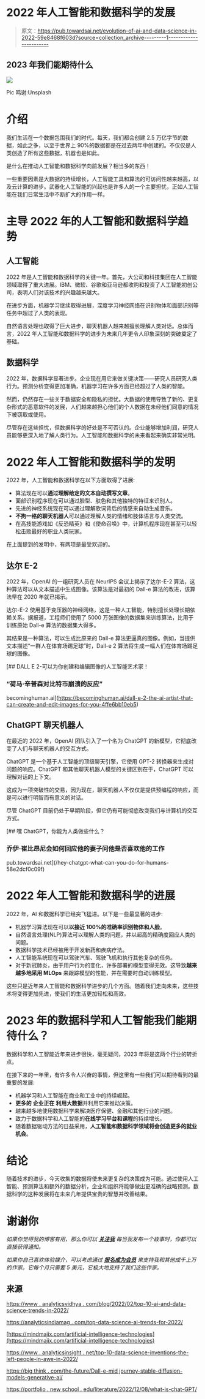 # 2022 年人工智能和数据科学的发展

> 原文：<https://pub.towardsai.net/evolution-of-ai-and-data-science-in-2022-59e8468f603d?source=collection_archive---------1----------------------->

## 2023 年我们能期待什么

![](img/5f8846129024a27a53ede3da332bb208.png)

Pic 鸣谢:Unsplash

# 介绍

我们生活在一个数据包围我们的时代。每天，我们都会创建 2.5 万亿字节的数据，如此之多，以至于世界上 90%的数据都是在过去两年中创建的。不仅仅是人类创造了所有这些数据，机器也是如此。

是什么在推动人工智能和数据科学向前发展？相当多的东西！

一些重要因素是大数据的持续增长，人工智能工具和算法的可访问性越来越高，以及云计算的进步。武器化人工智能的兴起也是许多人的一个主要担忧，正如人工智能在我们日常生活中不断扩大的作用一样。

# 主导 2022 年的人工智能和数据科学趋势

## **人工智能**

2022 年是人工智能和数据科学的关键一年。首先，大公司和科技集团在人工智能领域取得了重大进展。IBM、微软、谷歌和亚马逊都收购和投资了人工智能初创公司，表明人们对该技术的兴趣越来越大。

在进步方面，机器学习继续取得进展，深度学习神经网络在识别物体和面部识别等任务中超过了人类的表现。

自然语言处理也取得了巨大进步，聊天机器人越来越擅长理解人类对话。总体而言，2022 年人工智能和数据科学的进步为未来几年更令人印象深刻的突破奠定了基础。

## **数据科学**

2022 年，数据科学显著进步。企业现在用它来做关键决策——研究人员研究人类行为。预测分析变得更加准确，机器学习在许多方面已经超过了人类的智能。

然而，仍然存在一些关于数据安全和隐私的担忧。大数据的使用导致了新的、更复杂形式的恶意软件的发展，人们越来越担心他们的个人数据在未经他们同意的情况下被窃取或使用。

尽管存在这些担忧，但数据科学的好处是不可否认的。企业能够增加利润，研究人员能够更深入地了解人类行为。人工智能和数据科学的未来看起来确实非常光明。

# 2022 年人工智能和数据科学的发明

2022 年，人工智能和数据科学在以下方面取得了进展:

*   算法现在可以**通过理解给定的文本自动撰写文章**。
*   面部识别程序现在可以通过脸型、肤色和其他独特的特征来识别人。
*   先进的神经系统现在可以通过理解歌词背后的情感来自动生成音乐。
*   **不拘一格的聊天机器人**可以通过理解人类的情绪和肢体语言与人类交流。
*   在高技能游戏如《反恐精英》和《使命召唤》中，计算机程序现在甚至可以轻松击败最好的职业人类玩家。

在上面提到的发明中，有两项是最受欢迎的。

## 达尔 E-2

2022 年，OpenAI 的一组研究人员在 NeurIPS 会议上揭示了达尔-E-2 算法，这种算法可以从文本描述中生成图像。该算法是对最初的 Dall-e 算法的改进，该算法早在 2020 年就已揭示。

达尔-E-2 使用基于变压器的神经网络，这是一种人工智能，特别擅长处理长期依赖关系。据报道，工程师们使用了 5000 万张图像的数据集来训练算法，比用于训练原始 Dall-e 算法的数据集大得多。

其结果是一种算法，可以生成比原来的 Dall-e 算法更逼真的图像。例如，当提供文本描述“一群人在体育场踢足球”时，Dall-e 2 算法将生成一幅人们在体育场踢足球的图像。

[](https://becominghuman.ai/dall-e-2-the-ai-artist-that-can-create-and-edit-images-for-you-4ffe6bb10eb5) [## DALL E 2-可以为你创建和编辑图像的人工智能艺术家！

### “荷马·辛普森对比特币崩溃的反应”

becominghuman.ai](https://becominghuman.ai/dall-e-2-the-ai-artist-that-can-create-and-edit-images-for-you-4ffe6bb10eb5) 

## ChatGPT 聊天机器人

在最近的 2022 年，OpenAI 团队引入了一个名为 ChatGPT 的新模型，它彻底改变了人们与聊天机器人的交互方式。

ChatGPT 是一个基于人工智能的顶级聊天引擎，它使用 GPT-2 转换器来生成对问题的响应。ChatGPT 和其他聊天机器人模型的关键区别在于，ChatGPT 可以理解对话的上下文。

这成为一项突破性的交易，因为现在，聊天机器人不仅仅是提供预编程的响应，而是可以进行明智而有意义的对话。

尽管 ChatGPT 目前仍处于早期阶段，但它仍有可能彻底改变我们与计算机的交互方式。

[](/hey-chatgpt-what-can-you-do-for-humans-58e2dcf0c09f) [## 嘿 ChatGPT，你能为人类做些什么？

### 乔伊·崔比昂尼会如何回应他的妻子问他是否喜欢他的工作

pub.towardsai.net](/hey-chatgpt-what-can-you-do-for-humans-58e2dcf0c09f) 

# 2022 年人工智能和数据科学的进展

2022 年，AI 和数据科学已经突飞猛进。以下是一些最显著的进步:

*   机器学习算法现在可以**以接近 **100%的准确率**识别物体和人脸**。
*   自然语言处理(NLP)算法可以理解人类的问题，并以超高的精确度回应人类的问题。
*   数据科学技术已经被用于开发新药和疾病疗法。
*   人工智能系统现在可以驾驶汽车、驾驶飞机和执行其他复杂的任务。
*   对于新冠肺炎，由于用户行为的变化，许多部署的模型变得无效。这导致**越来越多地采用 MLOps** 来跟踪模型的性能，并在需要时自动训练模型。

这些只是近年来人工智能和数据科学进步的几个方面。随着我们走向未来，这些技术将变得更加先进，使我们的生活更加轻松和高效。

# 2023 年的数据科学和人工智能我们能期待什么？

数据科学和人工智能近年来进步很快，毫无疑问，2023 年将是这两个行业的转折点。

在接下来的一年里，有许多令人兴奋的事情，但这里有一些我们可以期待看到的最重要的发展:

*   机器学习和人工智能在商业和工业中的持续崛起。
*   **更多的** **企业正在** **利用大数据**并利用它来推动决策。
*   越来越多地使用数据科学来解决医疗保健、金融和其他行业的问题。
*   致力于数据科学和人工智能的**在线学习平台和课程**的持续增长。
*   随着数据驱动方法的日益采用，**人工智能和数据科学领域将会创造更多的就业机会**。

# 结论

随着技术的进步，今天收集的数据将使未来更复杂的决策成为可能。通过使用人工智能、预测算法和额外的数据分析，企业和组织将能够做出更准确的战略预测。数据科学的这种发展将在未来几年提供宝贵的智慧并改善结果。

# 谢谢你

*如果你觉得我的博客有用，那么你可以* [***关注我***](https://anmol3015.medium.com/subscribe) *每当我发布一个故事时，你都可以直接获得通知。*

*如果你自己喜欢体验媒介，可以考虑通过* [***报名成为会员***](https://anmol3015.medium.com/membership) *来支持我和其他成千上万的作家。它每个月只需要 5 美元，它极大地支持了我们这些作家。*

## **来源**

[https://www . analyticsvidhya . com/blog/2022/02/top-10-ai-and-data-science-trends-in-2022/](https://www.analyticsvidhya.com/blog/2022/02/top-10-ai-and-data-science-trends-in-2022/)

[https://analyticsindiamag . com/top-data-science-ai-trends-for-2022/](https://analyticsindiamag.com/top-data-science-ai-trends-for-2022/)

[https://mindmajix.com/artificial-intelligence-technologies](https://mindmajix.com/artificial-intelligence-technologies)

[https://www . analyticsinsight . net/top-10-data-science-inventions-the-left-people-in-awe-in-2022/](https://www.analyticsinsight.net/top-10-data-science-inventions-that-left-people-in-awe-in-2022/)

[https://big think . com/the-future/Dall-e-mid journey-stable-diffusion-models-generative-ai/](https://bigthink.com/the-future/dall-e-midjourney-stable-diffusion-models-generative-ai/)

[https://portfolio . new school . edu/literature/2022/12/08/what-is-chat-GPT/](https://portfolio.newschool.edu/literature/2022/12/08/what-is-chat-gpt/)